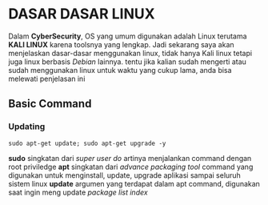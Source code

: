 # DASAR DASAR LINUX

Dalam **CyberSecurity**, OS yang umum digunakan adalah Linux terutama **KALI LINUX** karena toolsnya yang lengkap. Jadi sekarang saya akan menjelaskan dasar-dasar menggunakan linux, tidak hanya Kali linux tetapi juga linux berbasis *Debian* lainnya.
tentu jika kalian sudah mengerti atau sudah menggunakan linux untuk waktu yang cukup lama, anda bisa melewati penjelasan ini

## Basic Command 

### Updating 
```
sudo apt-get update; sudo apt-get upgrade -y
```
**sudo** singkatan dari _super user do_ artinya menjalankan command dengan root priviledge
**apt** singkatan dari _advance packaging tool_ command yang digunakan untuk menginstall, update, upgrade aplikasi sampai seluruh sistem linux
**update** argumen yang terdapat dalam apt command, digunakan saat ingin meng update _package list index_
